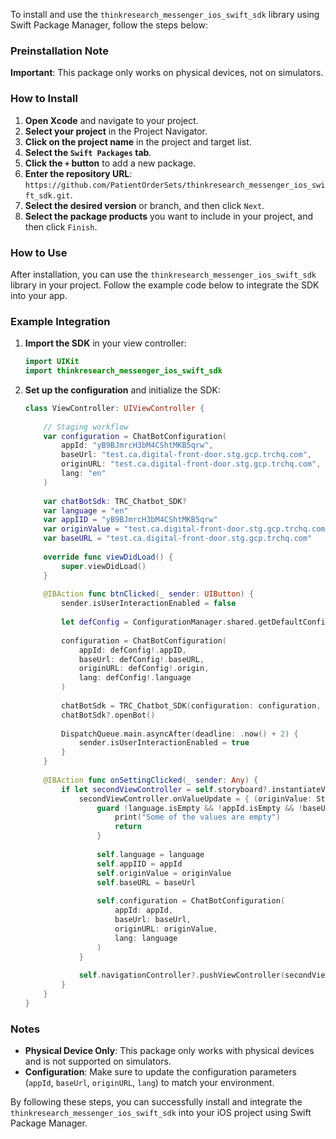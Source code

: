 To install and use the `thinkresearch_messenger_ios_swift_sdk` library using Swift Package Manager, follow the steps below:

### Preinstallation Note

**Important**: This package only works on physical devices, not on simulators.

### How to Install

1. **Open Xcode** and navigate to your project.
2. **Select your project** in the Project Navigator.
3. **Click on the project name** in the project and target list.
4. **Select the `Swift Packages` tab**.
5. **Click the `+` button** to add a new package.
6. **Enter the repository URL**: `https://github.com/PatientOrderSets/thinkresearch_messenger_ios_swift_sdk.git`.
7. **Select the desired version** or branch, and then click `Next`.
8. **Select the package products** you want to include in your project, and then click `Finish`.

### How to Use

After installation, you can use the `thinkresearch_messenger_ios_swift_sdk` library in your project. Follow the example code below to integrate the SDK into your app.

### Example Integration

1. **Import the SDK** in your view controller:

   ```swift
   import UIKit
   import thinkresearch_messenger_ios_swift_sdk
   ```

2. **Set up the configuration** and initialize the SDK:

   ```swift
   class ViewController: UIViewController {
       
       // Staging workflow
       var configuration = ChatBotConfiguration(
           appId: "yB9BJmrcH3bM4CShtMKB5qrw",
           baseUrl: "test.ca.digital-front-door.stg.gcp.trchq.com",
           originURL: "test.ca.digital-front-door.stg.gcp.trchq.com",
           lang: "en"
       )
       
       var chatBotSdk: TRC_Chatbot_SDK?
       var language = "en"
       var appIID = "yB9BJmrcH3bM4CShtMKB5qrw"
       var originValue = "test.ca.digital-front-door.stg.gcp.trchq.com"
       var baseURL = "test.ca.digital-front-door.stg.gcp.trchq.com"
       
       override func viewDidLoad() {
           super.viewDidLoad()
       }
       
       @IBAction func btnClicked(_ sender: UIButton) {
           sender.isUserInteractionEnabled = false
           
           let defConfig = ConfigurationManager.shared.getDefaultConfiguration()
           
           configuration = ChatBotConfiguration(
               appId: defConfig!.appID,
               baseUrl: defConfig!.baseURL,
               originURL: defConfig!.origin,
               lang: defConfig!.language
           )
           
           chatBotSdk = TRC_Chatbot_SDK(configuration: configuration, viewController: self)
           chatBotSdk?.openBot()
           
           DispatchQueue.main.asyncAfter(deadline: .now() + 2) {
               sender.isUserInteractionEnabled = true
           }
       }
       
       @IBAction func onSettingClicked(_ sender: Any) {
           if let secondViewController = self.storyboard?.instantiateViewController(withIdentifier: "SettingsController") as? SettingsController {
               secondViewController.onValueUpdate = { (originValue: String, baseUrl: String, appId: String, language: String) in
                   guard !language.isEmpty && !appId.isEmpty && !baseUrl.isEmpty && !originValue.isEmpty else {
                       print("Some of the values are empty")
                       return
                   }
                   
                   self.language = language
                   self.appIID = appId
                   self.originValue = originValue
                   self.baseURL = baseUrl
                   
                   self.configuration = ChatBotConfiguration(
                       appId: appId,
                       baseUrl: baseUrl,
                       originURL: originValue,
                       lang: language
                   )
               }
               
               self.navigationController?.pushViewController(secondViewController, animated: true)
           }
       }
   }
   ```

### Notes

- **Physical Device Only**: This package only works with physical devices and is not supported on simulators.
- **Configuration**: Make sure to update the configuration parameters (`appId`, `baseUrl`, `originURL`, `lang`) to match your environment.

By following these steps, you can successfully install and integrate the `thinkresearch_messenger_ios_swift_sdk` into your iOS project using Swift Package Manager.